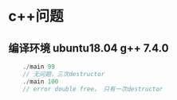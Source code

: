 # c++问题

## 编译环境 ubuntu18.04 g++ 7.4.0

```c++
    ./main 99
    // 无问题，三次destructor
    ./main 100
    // error double free， 只有一次destructor
```

